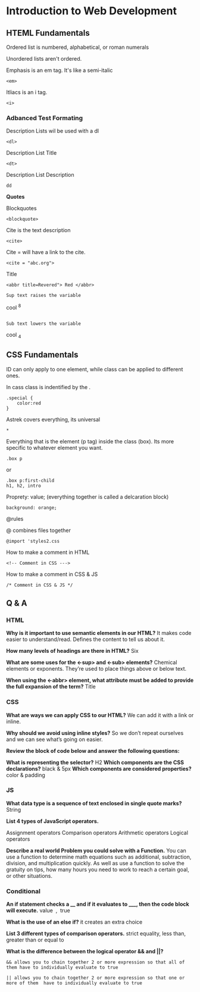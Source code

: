 # Introduction to Web Development

## HTEML Fundamentals

Ordered list is numbered, alphabetical, or roman numerals

Unordered lists aren't ordered. 

Emphasis is an em tag. It's like a semi-italic

```
<em>
```

Itliacs is an i tag. 
```
<i>
```

### Adbanced Test Formating

Description Lists wil be used with a dl
```
<dl>
```
Description List Title
```
<dt>
```
Description List Description
```
dd
```

**Quotes**

Blockquotes
```
<blockquote>
```

Cite is the text description
```
<cite>
```

Cite = will have a link to the cite. 
```
<cite = "abc.org">
```

Title
```
<abbr title=Revered"> Red </abbr>

Sup text raises the variable
```
cool <sup>8</sup>
```

Sub text lowers the variable
```
cool <sub>4</sub>

## CSS Fundamentals

ID can only apply to one element, while class can be applied to different ones. 

In cass class is indentified by the . 
```
.special {
    color:red
}
```
Astrek covers everything, its universal
```
*
```

Everything that is the element (p tag) inside the class (box). Its more specific to whatever element you want.
```
.box p
```

or

```
.box p:first-child
h1, h2, intro
```

Proprety: value; (everything together is called a delcaration block)
```
background: orange;
```

@rules

@ combines files together

```
@import 'styles2.css
```

How to make a comment in HTML
```
<!-- Comment in CSS --->
```

How to make a comment in CSS & JS
```
/* Comment in CSS & JS */
```

## Q & A

### **HTML**

**Why is it important to use semantic elements in our HTML?**
It makes code easier to understand/read. Defines the content to tell us about it.

**How many levels of headings are there in HTML?**
Six

**What are some uses for the <-sup> and <-sub> elements?**
Chemical elements or exponents. They’re used to place things above or below text.

**When using the <-abbr> element, what attribute must be added to provide the full expansion of the term?**
Title

### **CSS**

**What are ways we can apply CSS to our HTML?**
We can add it with a link or inline.

**Why should we avoid using inline styles?**
So we don’t repeat ourselves and we can see what’s going on easier.

**Review the block of code below and answer the following questions:**

**What is representing the selector?**
H2
**Which components are the CSS declarations?**
black & 5px
**Which components are considered properties?**
color & padding

### **JS**

**What data type is a sequence of text enclosed in single quote marks?**
String

**List 4 types of JavaScript operators.**

Assignment operators
Comparison operators
Arithmetic operators
Logical operators

**Describe a real world Problem you could solve with a Function.**
You can use a function to determine math equations such as additional, subtraction, division, and multiplication quickly. As well as use a function to solve the gratuity on tips, how many hours you need to work to reach a certain goal, or other situations. 

### **Conditional**

**An if statement checks a __ and if it evaluates to ___, then the code block will execute.**
value  ,  true 

**What is the use of an else if?**
it creates an extra choice

**List 3 different types of comparison operators.**
strict equality, less than, greater than or equal to

**What is the difference between the logical operator && and ||?**

```
&& allows you to chain together 2 or more expression so that all of them have to individually evaluate to true
```

```
|| allows you to chain together 2 or more expression so that one or more of them  have to individually evaluate to true
```